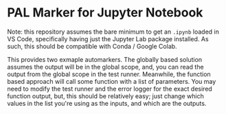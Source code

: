 # PAL Marker for Jupyter Notebook

Note: this repository assumes the bare minimum to get an `.ipynb` loaded in VS Code, specifically having just the Jupyter Lab package installed. As such, this should be compatible with Conda / Google Colab.

This provides two exmaple automarkers. The globally based solution assumes the output will be in the global scope, and, you can read the output from the global scope in the test runner. Meanwhile, the function based approach will call some function with a list of parameters. You may need to modify the test runner and the error logger for the exact desired function output, but, this should be relatively easy; just change which values in the list you're using as the inputs, and which are the outputs.
